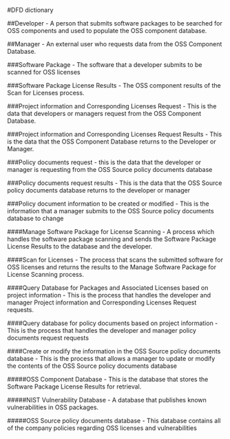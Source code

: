 #DFD dictionary

##Developer - A person that submits software packages to be searched for OSS components and used to populate the OSS component database.

##Manager - An external user who requests data from the OSS Component Database.

###Software Package - The software that a developer submits to be scanned for OSS licenses

###Software Package License Results - The OSS component results of the Scan for Licenses process.

###Project information and Corresponding Licenses Request - This is the data that developers or managers request from the OSS Component Database.

###Project information and Corresponding Licenses Request Results - This is the data that the OSS Component Database returns to the Developer or Manager.

###Policy documents request - this is the data that the developer or manager is requesting from the OSS Source policy documents database

###Policy documents request results  - This is the data that the OSS Source policy documents database returns to the developer or manager

###Policy document information to be created or modified - This is the information that a manager submits to the OSS Source policy documents database to change

####Manage Software Package for License Scanning - A process which handles the software package scanning and sends the Software Package License Results to the database and the developer.

####Scan for Licenses - The process that scans the submitted software for OSS licenses and returns the results to the Manage Software Package for License Scanning process.

####Query Database for Packages and Associated Licenses based on project information - This is the process that handles the developer and manager Project information and Corresponding Licenses Request requests.

####Query database for policy documents based on project information - This is the process that handles the developer and manager policy documents request requests

####Create or modify the information in the OSS Source policy documents database - This is the process that allows a manager to update or modify the contents of the OSS Source policy documents database 

#####OSS Component Database - This is the database that stores the Software Package License Results for retrieval.

#####NIST Vulnerability Database - A database that publishes known vulnerabilities in OSS packages.

#####OSS Source policy documents database - This database contains all of the company policies regarding OSS licenses and vulnerabilities



